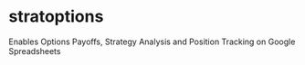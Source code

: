 # stratoptions
Enables Options Payoffs, Strategy Analysis and Position Tracking on Google Spreadsheets
